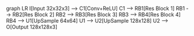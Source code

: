 
graph LR
    I[Input 32x32x3] --> C1[Conv+ReLU]
    C1 --> RB1[Res Block 1]
    RB1 --> RB2[Res Block 2]
    RB2 --> RB3[Res Block 3]
    RB3 --> RB4[Res Block 4]
    RB4 --> U1[UpSample 64x64]
    U1 --> U2[UpSample 128x128]
    U2 --> O[Output 128x128x3]
